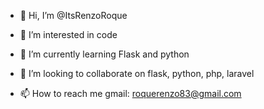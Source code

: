- 👋 Hi, I’m @ItsRenzoRoque
- 👀 I’m interested in code
      
- 🌱 I’m currently learning Flask and python
      
- 💞️ I’m looking to collaborate on flask, python, php, laravel
- 📫 How to reach me gmail: roquerenzo83@gmail.com

<!---
ItsRenzoRoque/ItsRenzoRoque is a ✨ special ✨ repository because its `README.md` (this file) appears on your GitHub profile.
You can click the Preview link to take a look at your changes.
--->
